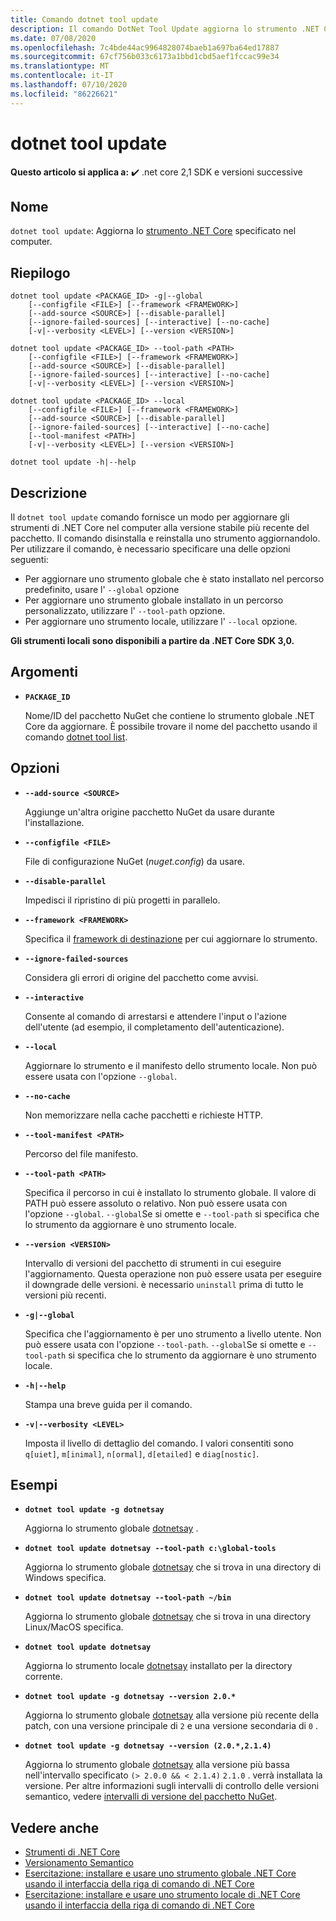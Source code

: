 ```yaml
---
title: Comando dotnet tool update
description: Il comando DotNet Tool Update aggiorna lo strumento .NET Core specificato nel computer.
ms.date: 07/08/2020
ms.openlocfilehash: 7c4bde44ac9964828074baeb1a697ba64ed17887
ms.sourcegitcommit: 67cf756b033c6173a1bbd1cbd5aef1fccac99e34
ms.translationtype: MT
ms.contentlocale: it-IT
ms.lasthandoff: 07/10/2020
ms.locfileid: "86226621"
---
```

# <a name="dotnet-tool-update"></a>dotnet tool update

**Questo articolo si applica a:** ✔️ .net core 2,1 SDK e versioni successive

## <a name="name"></a>Nome

`dotnet tool update`: Aggiorna lo [strumento .NET Core](global-tools.md) specificato nel computer.

## <a name="synopsis"></a>Riepilogo

```dotnetcli
dotnet tool update <PACKAGE_ID> -g|--global
    [--configfile <FILE>] [--framework <FRAMEWORK>]
    [--add-source <SOURCE>] [--disable-parallel]
    [--ignore-failed-sources] [--interactive] [--no-cache]
    [-v|--verbosity <LEVEL>] [--version <VERSION>]

dotnet tool update <PACKAGE_ID> --tool-path <PATH>
    [--configfile <FILE>] [--framework <FRAMEWORK>]
    [--add-source <SOURCE>] [--disable-parallel]
    [--ignore-failed-sources] [--interactive] [--no-cache]
    [-v|--verbosity <LEVEL>] [--version <VERSION>]

dotnet tool update <PACKAGE_ID> --local
    [--configfile <FILE>] [--framework <FRAMEWORK>]
    [--add-source <SOURCE>] [--disable-parallel]
    [--ignore-failed-sources] [--interactive] [--no-cache]
    [--tool-manifest <PATH>]
    [-v|--verbosity <LEVEL>] [--version <VERSION>]

dotnet tool update -h|--help
```

## <a name="description"></a>Descrizione

Il `dotnet tool update` comando fornisce un modo per aggiornare gli strumenti di .NET Core nel computer alla versione stabile più recente del pacchetto. Il comando disinstalla e reinstalla uno strumento aggiornandolo. Per utilizzare il comando, è necessario specificare una delle opzioni seguenti:

* Per aggiornare uno strumento globale che è stato installato nel percorso predefinito, usare l' `--global` opzione
* Per aggiornare uno strumento globale installato in un percorso personalizzato, utilizzare l' `--tool-path` opzione.
* Per aggiornare uno strumento locale, utilizzare l' `--local` opzione.

**Gli strumenti locali sono disponibili a partire da .NET Core SDK 3,0.**

## <a name="arguments"></a>Argomenti

- **`PACKAGE_ID`**

  Nome/ID del pacchetto NuGet che contiene lo strumento globale .NET Core da aggiornare. È possibile trovare il nome del pacchetto usando il comando [dotnet tool list](dotnet-tool-list.md).

## <a name="options"></a>Opzioni

- **`--add-source <SOURCE>`**

  Aggiunge un'altra origine pacchetto NuGet da usare durante l'installazione.

- **`--configfile <FILE>`**

  File di configurazione NuGet (*nuget.config*) da usare.

- **`--disable-parallel`**

  Impedisci il ripristino di più progetti in parallelo.

- **`--framework <FRAMEWORK>`**

  Specifica il [framework di destinazione](../../standard/frameworks.md) per cui aggiornare lo strumento.

- **`--ignore-failed-sources`**

  Considera gli errori di origine del pacchetto come avvisi.

- **`--interactive`**

  Consente al comando di arrestarsi e attendere l'input o l'azione dell'utente (ad esempio, il completamento dell'autenticazione).

- **`--local`**

  Aggiornare lo strumento e il manifesto dello strumento locale. Non può essere usata con l'opzione `--global`.

- **`--no-cache`**

  Non memorizzare nella cache pacchetti e richieste HTTP.

- **`--tool-manifest <PATH>`**

  Percorso del file manifesto.

- **`--tool-path <PATH>`**

  Specifica il percorso in cui è installato lo strumento globale. Il valore di PATH può essere assoluto o relativo. Non può essere usata con l'opzione `--global`. `--global`Se si omette e `--tool-path` si specifica che lo strumento da aggiornare è uno strumento locale.

- **`--version <VERSION>`**

  Intervallo di versioni del pacchetto di strumenti in cui eseguire l'aggiornamento. Questa operazione non può essere usata per eseguire il downgrade delle versioni. è necessario `uninstall` prima di tutto le versioni più recenti.

- **`-g|--global`**

  Specifica che l'aggiornamento è per uno strumento a livello utente. Non può essere usata con l'opzione `--tool-path`. `--global`Se si omette e `--tool-path` si specifica che lo strumento da aggiornare è uno strumento locale.

- **`-h|--help`**

  Stampa una breve guida per il comando.

- **`-v|--verbosity <LEVEL>`**

  Imposta il livello di dettaglio del comando. I valori consentiti sono `q[uiet]`, `m[inimal]`, `n[ormal]`, `d[etailed]` e `diag[nostic]`.

## <a name="examples"></a>Esempi

- **`dotnet tool update -g dotnetsay`**

  Aggiorna lo strumento globale [dotnetsay](https://www.nuget.org/packages/dotnetsay/) .

- **`dotnet tool update dotnetsay --tool-path c:\global-tools`**

  Aggiorna lo strumento globale [dotnetsay](https://www.nuget.org/packages/dotnetsay/) che si trova in una directory di Windows specifica.

- **`dotnet tool update dotnetsay --tool-path ~/bin`**

  Aggiorna lo strumento globale [dotnetsay](https://www.nuget.org/packages/dotnetsay/) che si trova in una directory Linux/MacOS specifica.

- **`dotnet tool update dotnetsay`**

  Aggiorna lo strumento locale [dotnetsay](https://www.nuget.org/packages/dotnetsay/) installato per la directory corrente.

- **`dotnet tool update -g dotnetsay --version 2.0.*`**

  Aggiorna lo strumento globale [dotnetsay](https://www.nuget.org/packages/dotnetsay/) alla versione più recente della patch, con una versione principale di `2` e una versione secondaria di `0` .

- **`dotnet tool update -g dotnetsay --version (2.0.*,2.1.4)`**

  Aggiorna lo strumento globale [dotnetsay](https://www.nuget.org/packages/dotnetsay/) alla versione più bassa nell'intervallo specificato `(> 2.0.0 && < 2.1.4)` `2.1.0` . verrà installata la versione. Per altre informazioni sugli intervalli di controllo delle versioni semantico, vedere [intervalli di versione del pacchetto NuGet](/nuget/concepts/package-versioning#version-ranges).

## <a name="see-also"></a>Vedere anche

- [Strumenti di .NET Core](global-tools.md)
- [Versionamento Semantico](https://semver.org)
- [Esercitazione: installare e usare uno strumento globale .NET Core usando il interfaccia della riga di comando di .NET Core](global-tools-how-to-use.md)
- [Esercitazione: installare e usare uno strumento locale di .NET Core usando il interfaccia della riga di comando di .NET Core](local-tools-how-to-use.md)
